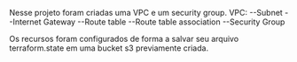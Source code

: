 Nesse projeto foram criadas uma VPC e um security group.
VPC:
--Subnet
--Internet Gateway
--Route table
--Route table association
--Security Group

Os recursos foram configurados de forma a salvar seu arquivo terraform.state em uma bucket s3 previamente criada.
